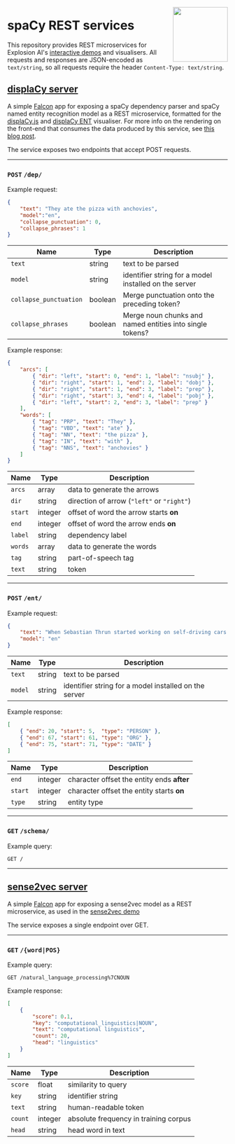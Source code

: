 <a href="https://explosion.ai"><img src="https://explosion.ai/assets/img/logo.svg" width="125" height="125" align="right" /></a>

# spaCy REST services

This repository provides REST microservices for Explosion AI's [interactive demos](https://demos.explosion.ai) and visualisers. All requests and responses are JSON-encoded as `text/string`, so all requests require the header `Content-Type: text/string`.

## [displaCy server](displacy)

A simple [Falcon](https://falconframework.org/) app for exposing a spaCy dependency parser and spaCy named entity recognition model as a REST microservice, formatted for the [displaCy.js](https://github.com/explosion/displacy) and [displaCy ENT](https://github.com/explosion/displacy-ent) visualiser. For more info on the rendering on the front-end that consumes the data produced by this service, see [this blog post](https://explosion.ai/blog/displacy-js-nlp-visualizer).

The service exposes two endpoints that accept POST requests.

---

### `POST` `/dep/`

Example request:

```json
{
    "text": "They ate the pizza with anchovies",
    "model":"en",
    "collapse_punctuation": 0,
    "collapse_phrases": 1
}
```

| Name | Type | Description |
| --- | --- | --- |
| `text` | string | text to be parsed |
| `model` | string | identifier string for a model installed on the server |
| `collapse_punctuation` | boolean | Merge punctuation onto the preceding token? |
| `collapse_phrases` | boolean | Merge noun chunks and named entities into single tokens? |  

Example response:

```json
{
    "arcs": [
        { "dir": "left", "start": 0, "end": 1, "label": "nsubj" },
        { "dir": "right", "start": 1, "end": 2, "label": "dobj" },
        { "dir": "right", "start": 1, "end": 3, "label": "prep" },
        { "dir": "right", "start": 3, "end": 4, "label": "pobj" },
        { "dir": "left", "start": 2, "end": 3, "label": "prep" }
    ],
    "words": [
        { "tag": "PRP", "text": "They" },
        { "tag": "VBD", "text": "ate" },
        { "tag": "NN", "text": "the pizza" },
        { "tag": "IN", "text": "with" },
        { "tag": "NNS", "text": "anchovies" }
    ]
}
```

| Name | Type | Description |
| --- | --- | --- |
| `arcs` | array | data to generate the arrows |
| `dir` | string | direction of arrow (`"left"` or `"right"`) |
| `start` | integer | offset of word the arrow starts **on** |
| `end` | integer | offset of word the arrow ends **on** |
| `label` | string | dependency label |
| `words` | array | data to generate the words |
| `tag` | string | part-of-speech tag |
| `text` | string | token |

---

### `POST` `/ent/`

Example request:

```json
{
    "text": "When Sebastian Thrun started working on self-driving cars at Google in 2007, few people outside of the company took him seriously.",
    "model": "en"
}
```

| Name | Type | Description |
| --- | --- | --- |
| `text` | string | text to be parsed |
| `model` | string | identifier string for a model installed on the server  |

Example response:

```json
[
    { "end": 20, "start": 5,  "type": "PERSON" },
    { "end": 67, "start": 61, "type": "ORG" },
    { "end": 75, "start": 71, "type": "DATE" }
]
```

| Name | Type | Description |
| --- | --- | --- |
| `end` | integer | character offset the entity ends **after** |
| `start` | integer | character offset the entity starts **on** |
| `type` | string | entity type |

---

### `GET` `/schema/`

Example query:

```
GET /
```

---

## [sense2vec server](sense2vec)

A simple [Falcon](https://falconframework.org/) app for exposing a sense2vec model as a REST microservice, as used in the [sense2vec demo](https://github.com/explosion/sense2vec-demo)

The service exposes a single endpoint over GET.

---

### `GET` `/{word|POS}`

Example query:

```
GET /natural_language_processing%7CNOUN
```

Example response:

```json
[
    {
        "score": 0.1,
        "key": "computational_linguistics|NOUN",
        "text": "computational linguistics",
        "count": 20,
        "head": "linguistics"
    }
]
```

| Name | Type | Description |
| --- | --- | --- |
| `score` | float | similarity to query |
| `key` | string | identifier string |
| `text` | string | human-readable token |
| `count` | integer | absolute frequency in training corpus |
| `head` | string | head word in text |
